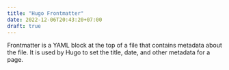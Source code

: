 ```yaml
---
title: "Hugo Frontmatter"
date: 2022-12-06T20:43:20+07:00
draft: true
---
```


Frontmatter is a YAML block at the top of a file that contains metadata about the file. It is used by Hugo to set the title, date, and other metadata for a page.

